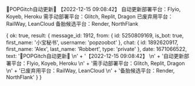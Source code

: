 📲POPGitch自动更新📲 
【2022-12-15 09:08:42】 
自动更新部署平台：Flyio, Koyeb, Heroku 
需手动部署平台：Glitch, Replit, Dragon 
已废弃用平台：RailWay, LeanCloud 
备胎候选平台：Render, NorthFlank 

{
  ok: true,
  result: {
    message_id: 1912,
    from: {
      id: 5250809169,
      is_bot: true,
      first_name: '小宝秘书',
      username: 'popzoobot'
    },
    chat: {
      id: 1892620917,
      first_name: 'Alex',
      last_name: 'Robbert',
      type: 'private'
    },
    date: 1671066522,
    text: '📲POPGitch自动更新📲 \n' +
      '【2022-12-15 09:08:42】 \n' +
      '自动更新部署平台：Flyio, Koyeb, Heroku \n' +
      '需手动部署平台：Glitch, Replit, Dragon \n' +
      '已废弃用平台：RailWay, LeanCloud \n' +
      '备胎候选平台：Render, NorthFlank'
  }
}
